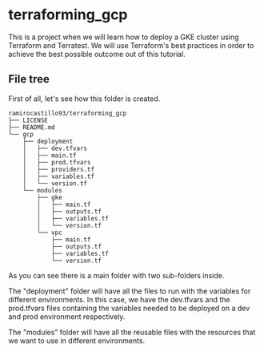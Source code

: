 
# terraforming_gcp
This is a project when we will learn how to deploy a GKE cluster using Terraform and Terratest. We will use Terraform's best practices in order to achieve the best possible outcome out of this tutorial. 

## File tree
First of all, let's see how this folder is created.

```
ramirocastillo93/terraforming_gcp
├── LICENSE
├── README.md
└── gcp
    ├── deployment
    │   ├── dev.tfvars
    │   ├── main.tf
    │   ├── prod.tfvars
    │   ├── providers.tf
    │   ├── variables.tf
    │   └── version.tf
    └── modules
        ├── gke
        │   ├── main.tf
        │   ├── outputs.tf
        │   ├── variables.tf
        │   └── version.tf
        └── vpc
            ├── main.tf
            ├── outputs.tf
            ├── variables.tf
            └── version.tf
```

As you can see there is a main folder with two sub-folders inside. 

The "deployment" folder will have all the files to run with the variables for different environments. In this case, we have the dev.tfvars and the prod.tfvars files containing the variables needed to be deployed on a dev and prod environment respectively. 

The "modules" folder will have all the reusable files with the resources that we want to use in different environments.